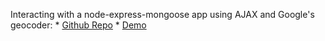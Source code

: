 Interacting with a node-express-mongoose app using AJAX and Google's geocoder:
	* [Github Repo](https://github.com/sslover/node-express-geolocation-with-ajax-example)
	* [Demo](https://pets-of-nyc.herokuapp.com/pets)


